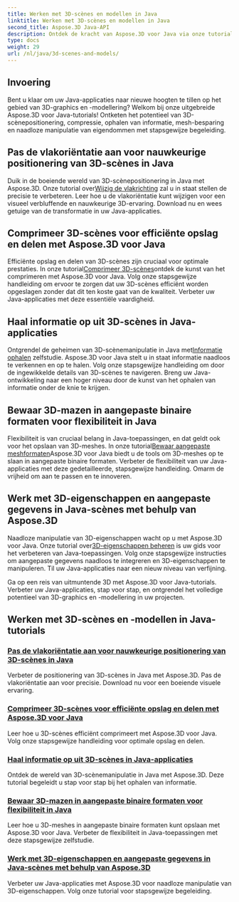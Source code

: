 ```yaml
---
title: Werken met 3D-scènes en modellen in Java
linktitle: Werken met 3D-scènes en modellen in Java
second_title: Aspose.3D Java-API
description: Ontdek de kracht van Aspose.3D voor Java via onze tutorials. Verbeter de precisie, opslagefficiëntie en manipulatie van 3D-scènes in uw Java-toepassingen.
type: docs
weight: 29
url: /nl/java/3d-scenes-and-models/
---
```

## Invoering

Bent u klaar om uw Java-applicaties naar nieuwe hoogten te tillen op het gebied van 3D-graphics en -modellering? Welkom bij onze uitgebreide Aspose.3D voor Java-tutorials! Ontketen het potentieel van 3D-scènepositionering, compressie, ophalen van informatie, mesh-besparing en naadloze manipulatie van eigendommen met stapsgewijze begeleiding.

## Pas de vlakoriëntatie aan voor nauwkeurige positionering van 3D-scènes in Java

 Duik in de boeiende wereld van 3D-scènepositionering in Java met Aspose.3D. Onze tutorial over[Wijzig de vlakrichting](./change-plane-orientation/) zal u in staat stellen de precisie te verbeteren. Leer hoe u de vlakoriëntatie kunt wijzigen voor een visueel verbluffende en nauwkeurige 3D-ervaring. Download nu en wees getuige van de transformatie in uw Java-applicaties.

## Comprimeer 3D-scènes voor efficiënte opslag en delen met Aspose.3D voor Java

 Efficiënte opslag en delen van 3D-scènes zijn cruciaal voor optimale prestaties. In onze tutorial[Comprimeer 3D-scènes](./compress-3d-scenes/)ontdek de kunst van het comprimeren met Aspose.3D voor Java. Volg onze stapsgewijze handleiding om ervoor te zorgen dat uw 3D-scènes efficiënt worden opgeslagen zonder dat dit ten koste gaat van de kwaliteit. Verbeter uw Java-applicaties met deze essentiële vaardigheid.

## Haal informatie op uit 3D-scènes in Java-applicaties

 Ontgrendel de geheimen van 3D-scènemanipulatie in Java met[Informatie ophalen](./get-scene-information/) zelfstudie. Aspose.3D voor Java stelt u in staat informatie naadloos te verkennen en op te halen. Volg onze stapsgewijze handleiding om door de ingewikkelde details van 3D-scènes te navigeren. Breng uw Java-ontwikkeling naar een hoger niveau door de kunst van het ophalen van informatie onder de knie te krijgen.

## Bewaar 3D-mazen in aangepaste binaire formaten voor flexibiliteit in Java

 Flexibiliteit is van cruciaal belang in Java-toepassingen, en dat geldt ook voor het opslaan van 3D-meshes. In onze tutorial[Bewaar aangepaste meshformaten](./save-custom-mesh-formats/)Aspose.3D voor Java biedt u de tools om 3D-meshes op te slaan in aangepaste binaire formaten. Verbeter de flexibiliteit van uw Java-applicaties met deze gedetailleerde, stapsgewijze handleiding. Omarm de vrijheid om aan te passen en te innoveren.

## Werk met 3D-eigenschappen en aangepaste gegevens in Java-scènes met behulp van Aspose.3D

 Naadloze manipulatie van 3D-eigenschappen wacht op u met Aspose.3D voor Java. Onze tutorial over[3D-eigenschappen beheren](./managing-3d-properties-scenes/) is uw gids voor het verbeteren van Java-toepassingen. Volg onze stapsgewijze instructies om aangepaste gegevens naadloos te integreren en 3D-eigenschappen te manipuleren. Til uw Java-applicaties naar een nieuw niveau van verfijning.

Ga op een reis van uitmuntende 3D met Aspose.3D voor Java-tutorials. Verbeter uw Java-applicaties, stap voor stap, en ontgrendel het volledige potentieel van 3D-graphics en -modellering in uw projecten.
## Werken met 3D-scènes en -modellen in Java-tutorials
### [Pas de vlakoriëntatie aan voor nauwkeurige positionering van 3D-scènes in Java](./change-plane-orientation/)
Verbeter de positionering van 3D-scènes in Java met Aspose.3D. Pas de vlakoriëntatie aan voor precisie. Download nu voor een boeiende visuele ervaring.
### [Comprimeer 3D-scènes voor efficiënte opslag en delen met Aspose.3D voor Java](./compress-3d-scenes/)
Leer hoe u 3D-scènes efficiënt comprimeert met Aspose.3D voor Java. Volg onze stapsgewijze handleiding voor optimale opslag en delen.
### [Haal informatie op uit 3D-scènes in Java-applicaties](./get-scene-information/)
Ontdek de wereld van 3D-scènemanipulatie in Java met Aspose.3D. Deze tutorial begeleidt u stap voor stap bij het ophalen van informatie.
### [Bewaar 3D-mazen in aangepaste binaire formaten voor flexibiliteit in Java](./save-custom-mesh-formats/)
Leer hoe u 3D-meshes in aangepaste binaire formaten kunt opslaan met Aspose.3D voor Java. Verbeter de flexibiliteit in Java-toepassingen met deze stapsgewijze zelfstudie.
### [Werk met 3D-eigenschappen en aangepaste gegevens in Java-scènes met behulp van Aspose.3D](./managing-3d-properties-scenes/)
Verbeter uw Java-applicaties met Aspose.3D voor naadloze manipulatie van 3D-eigenschappen. Volg onze tutorial voor stapsgewijze begeleiding.
